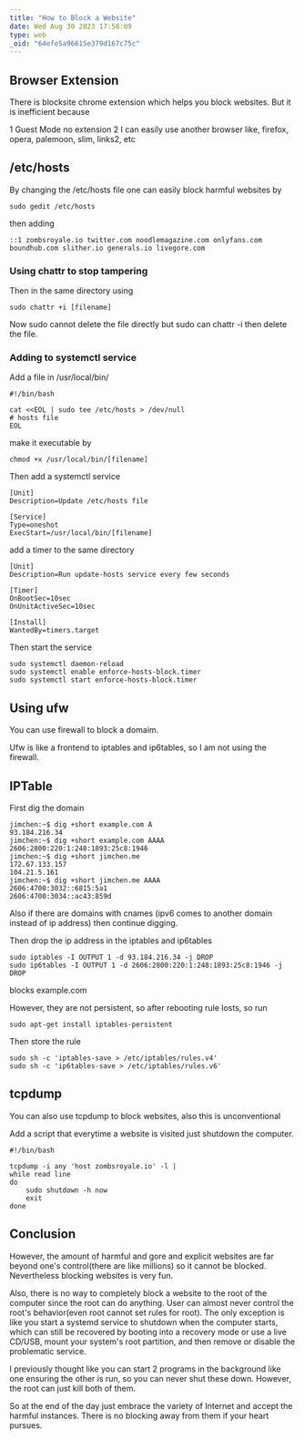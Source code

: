 ```yaml
---
title: "How to Block a Website"
date: Wed Aug 30 2023 17:58:09
type: web
_oid: "64efe5a96615e379d167c75c"
---
```

## Browser Extension

There is blocksite chrome extension which helps you block websites. But
it is inefficient because

1 Guest Mode no extension 2 I can easily use another browser like,
firefox, opera, palemoon, slim, links2, etc

## /etc/hosts

By changing the /etc/hosts file one can easily block harmful websites by

    sudo gedit /etc/hosts

then adding

    ::1 zombsroyale.io twitter.com noodlemagazine.com onlyfans.com boundhub.com slither.io generals.io livegore.com

### Using chattr to stop tampering

Then in the same directory using

    sudo chattr +i [filename]

Now sudo cannot delete the file directly but sudo can chattr -i then
delete the file.

### Adding to systemctl service

Add a file in /usr/local/bin/

    #!/bin/bash

    cat <<EOL | sudo tee /etc/hosts > /dev/null
    # hosts file
    EOL

make it executable by

    chmod +x /usr/local/bin/[filename]

Then add a systemctl service

    [Unit]
    Description=Update /etc/hosts file

    [Service]
    Type=oneshot
    ExecStart=/usr/local/bin/[filename]

add a timer to the same directory

    [Unit]
    Description=Run update-hosts service every few seconds

    [Timer]
    OnBootSec=10sec
    OnUnitActiveSec=10sec

    [Install]
    WantedBy=timers.target

Then start the service

    sudo systemctl daemon-reload
    sudo systemctl enable enforce-hosts-block.timer
    sudo systemctl start enforce-hosts-block.timer

## Using ufw

You can use firewall to block a domaim.

Ufw is like a frontend to iptables and ip6tables, so I am not using the
firewall.

## IPTable

First dig the domain

    jimchen:~$ dig +short example.com A
    93.184.216.34
    jimchen:~$ dig +short example.com AAAA
    2606:2800:220:1:248:1893:25c8:1946
    jimchen:~$ dig +short jimchen.me
    172.67.133.157
    104.21.5.161
    jimchen:~$ dig +short jimchen.me AAAA
    2606:4700:3032::6815:5a1
    2606:4700:3034::ac43:859d

Also if there are domains with cnames (ipv6 comes to another domain
instead of ip address) then continue digging.

Then drop the ip address in the iptables and ip6tables

    sudo iptables -I OUTPUT 1 -d 93.184.216.34 -j DROP
    sudo ip6tables -I OUTPUT 1 -d 2606:2800:220:1:248:1893:25c8:1946 -j DROP

blocks example.com

However, they are not persistent, so after rebooting rule losts, so run

    sudo apt-get install iptables-persistent

Then store the rule

    sudo sh -c 'iptables-save > /etc/iptables/rules.v4'
    sudo sh -c 'ip6tables-save > /etc/iptables/rules.v6'

## tcpdump

You can also use tcpdump to block websites, also this is unconventional

Add a script that everytime a website is visited just shutdown the
computer.

    #!/bin/bash

    tcpdump -i any 'host zombsroyale.io' -l |
    while read line
    do
        sudo shutdown -h now
        exit
    done

## Conclusion

However, the amount of harmful and gore and explicit websites are far
beyond one\'s control(there are like millions) so it cannot be blocked.
Nevertheless blocking websites is very fun.

Also, there is no way to completely block a website to the root of the
computer since the root can do anything. User can almost never control
the root\'s behavior(even root cannot set rules for root). The only
exception is like you start a systemd service to shutdown when the
computer starts, which can still be recovered by booting into a recovery
mode or use a live CD/USB, mount your system\'s root partition, and then
remove or disable the problematic service.

I previously thought like you can start 2 programs in the background
like one ensuring the other is run, so you can never shut these down.
However, the root can just kill both of them.

So at the end of the day just embrace the variety of Internet and accept
the harmful instances. There is no blocking away from them if your heart
pursues.
